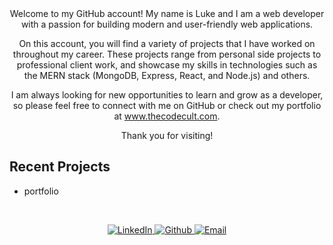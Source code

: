


<div align="center">
Welcome to my GitHub account! My name is Luke and I am a web developer with a passion for building modern and user-friendly web applications.

On this account, you will find a variety of projects that I have worked on throughout my career. These projects range from personal side projects to professional client work, and showcase my skills in technologies such as the MERN stack (MongoDB, Express, React, and Node.js) and others.

I am always looking for new opportunities to learn and grow as a developer, so please feel free to connect with me on GitHub or check out my portfolio at www.thecodecult.com.

Thank you for visiting!
</div>

## Recent Projects
- portfolio

&nbsp;

<div align="center">
   <span>
     <a href="https://www.linkedin.com/in/luke-brannagan-9b6981143" target="_blank">
        <img alt="LinkedIn" src="https://img.shields.io/badge/linkedin-%230077B5.svg?&style=for-the-badge&logo=linkedin&logoColor=white" />
     </a>
   </span>
   <span>
     <a href="https://github.com/Nevnet99" target="_blank">
        <img alt="Github" src="https://img.shields.io/badge/GitHub-%2312100E.svg?&style=for-the-badge&logo=Github&logoColor=white" />
     </a>
   </span>
    <span>
     <a href="mailto:luke-brannagan@hotmail.com" target="_blank">
        <img alt="Email" src="https://img.shields.io/badge/Gmail-D14836?style=for-the-badge&logo=gmail&logoColor=white" />
     </a>
   </span>
</div>





